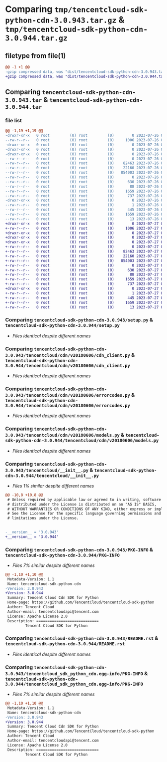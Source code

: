 # Comparing `tmp/tencentcloud-sdk-python-cdn-3.0.943.tar.gz` & `tmp/tencentcloud-sdk-python-cdn-3.0.944.tar.gz`

## filetype from file(1)

```diff
@@ -1 +1 @@
-gzip compressed data, was "dist/tencentcloud-sdk-python-cdn-3.0.943.tar", last modified: Wed Jul 26 00:32:58 2023, max compression
+gzip compressed data, was "dist/tencentcloud-sdk-python-cdn-3.0.944.tar", last modified: Thu Jul 27 02:11:02 2023, max compression
```

## Comparing `tencentcloud-sdk-python-cdn-3.0.943.tar` & `tencentcloud-sdk-python-cdn-3.0.944.tar`

### file list

```diff
@@ -1,19 +1,19 @@
-drwxr-xr-x   0 root         (0) root         (0)        0 2023-07-26 00:32:58.000000 tencentcloud-sdk-python-cdn-3.0.943/
--rw-r--r--   0 root         (0) root         (0)     1006 2023-07-26 00:32:58.000000 tencentcloud-sdk-python-cdn-3.0.943/setup.py
-drwxr-xr-x   0 root         (0) root         (0)        0 2023-07-26 00:32:58.000000 tencentcloud-sdk-python-cdn-3.0.943/tencentcloud/
-drwxr-xr-x   0 root         (0) root         (0)        0 2023-07-26 00:32:58.000000 tencentcloud-sdk-python-cdn-3.0.943/tencentcloud/cdn/
-drwxr-xr-x   0 root         (0) root         (0)        0 2023-07-26 00:32:58.000000 tencentcloud-sdk-python-cdn-3.0.943/tencentcloud/cdn/v20180606/
--rw-r--r--   0 root         (0) root         (0)        0 2023-07-26 00:32:58.000000 tencentcloud-sdk-python-cdn-3.0.943/tencentcloud/cdn/v20180606/__init__.py
--rw-r--r--   0 root         (0) root         (0)    82463 2023-07-26 00:32:58.000000 tencentcloud-sdk-python-cdn-3.0.943/tencentcloud/cdn/v20180606/cdn_client.py
--rw-r--r--   0 root         (0) root         (0)    22160 2023-07-26 00:32:58.000000 tencentcloud-sdk-python-cdn-3.0.943/tencentcloud/cdn/v20180606/errorcodes.py
--rw-r--r--   0 root         (0) root         (0)   854003 2023-07-26 00:32:58.000000 tencentcloud-sdk-python-cdn-3.0.943/tencentcloud/cdn/v20180606/models.py
--rw-r--r--   0 root         (0) root         (0)        0 2023-07-26 00:32:58.000000 tencentcloud-sdk-python-cdn-3.0.943/tencentcloud/cdn/__init__.py
--rw-r--r--   0 root         (0) root         (0)      630 2023-07-26 00:32:58.000000 tencentcloud-sdk-python-cdn-3.0.943/tencentcloud/__init__.py
--rw-r--r--   0 root         (0) root         (0)       88 2023-07-26 00:32:58.000000 tencentcloud-sdk-python-cdn-3.0.943/setup.cfg
--rw-r--r--   0 root         (0) root         (0)     1659 2023-07-26 00:32:58.000000 tencentcloud-sdk-python-cdn-3.0.943/PKG-INFO
--rw-r--r--   0 root         (0) root         (0)      737 2023-07-26 00:32:58.000000 tencentcloud-sdk-python-cdn-3.0.943/README.rst
-drwxr-xr-x   0 root         (0) root         (0)        0 2023-07-26 00:32:58.000000 tencentcloud-sdk-python-cdn-3.0.943/tencentcloud_sdk_python_cdn.egg-info/
--rw-r--r--   0 root         (0) root         (0)        1 2023-07-26 00:32:58.000000 tencentcloud-sdk-python-cdn-3.0.943/tencentcloud_sdk_python_cdn.egg-info/dependency_links.txt
--rw-r--r--   0 root         (0) root         (0)      445 2023-07-26 00:32:58.000000 tencentcloud-sdk-python-cdn-3.0.943/tencentcloud_sdk_python_cdn.egg-info/SOURCES.txt
--rw-r--r--   0 root         (0) root         (0)     1659 2023-07-26 00:32:58.000000 tencentcloud-sdk-python-cdn-3.0.943/tencentcloud_sdk_python_cdn.egg-info/PKG-INFO
--rw-r--r--   0 root         (0) root         (0)       13 2023-07-26 00:32:58.000000 tencentcloud-sdk-python-cdn-3.0.943/tencentcloud_sdk_python_cdn.egg-info/top_level.txt
+drwxr-xr-x   0 root         (0) root         (0)        0 2023-07-27 02:11:02.000000 tencentcloud-sdk-python-cdn-3.0.944/
+-rw-r--r--   0 root         (0) root         (0)     1006 2023-07-27 02:11:02.000000 tencentcloud-sdk-python-cdn-3.0.944/setup.py
+drwxr-xr-x   0 root         (0) root         (0)        0 2023-07-27 02:11:02.000000 tencentcloud-sdk-python-cdn-3.0.944/tencentcloud/
+drwxr-xr-x   0 root         (0) root         (0)        0 2023-07-27 02:11:02.000000 tencentcloud-sdk-python-cdn-3.0.944/tencentcloud/cdn/
+drwxr-xr-x   0 root         (0) root         (0)        0 2023-07-27 02:11:02.000000 tencentcloud-sdk-python-cdn-3.0.944/tencentcloud/cdn/v20180606/
+-rw-r--r--   0 root         (0) root         (0)        0 2023-07-27 02:11:02.000000 tencentcloud-sdk-python-cdn-3.0.944/tencentcloud/cdn/v20180606/__init__.py
+-rw-r--r--   0 root         (0) root         (0)    82463 2023-07-27 02:11:02.000000 tencentcloud-sdk-python-cdn-3.0.944/tencentcloud/cdn/v20180606/cdn_client.py
+-rw-r--r--   0 root         (0) root         (0)    22160 2023-07-27 02:11:02.000000 tencentcloud-sdk-python-cdn-3.0.944/tencentcloud/cdn/v20180606/errorcodes.py
+-rw-r--r--   0 root         (0) root         (0)   854003 2023-07-27 02:11:02.000000 tencentcloud-sdk-python-cdn-3.0.944/tencentcloud/cdn/v20180606/models.py
+-rw-r--r--   0 root         (0) root         (0)        0 2023-07-27 02:11:02.000000 tencentcloud-sdk-python-cdn-3.0.944/tencentcloud/cdn/__init__.py
+-rw-r--r--   0 root         (0) root         (0)      630 2023-07-27 02:11:02.000000 tencentcloud-sdk-python-cdn-3.0.944/tencentcloud/__init__.py
+-rw-r--r--   0 root         (0) root         (0)       88 2023-07-27 02:11:02.000000 tencentcloud-sdk-python-cdn-3.0.944/setup.cfg
+-rw-r--r--   0 root         (0) root         (0)     1659 2023-07-27 02:11:02.000000 tencentcloud-sdk-python-cdn-3.0.944/PKG-INFO
+-rw-r--r--   0 root         (0) root         (0)      737 2023-07-27 02:11:02.000000 tencentcloud-sdk-python-cdn-3.0.944/README.rst
+drwxr-xr-x   0 root         (0) root         (0)        0 2023-07-27 02:11:02.000000 tencentcloud-sdk-python-cdn-3.0.944/tencentcloud_sdk_python_cdn.egg-info/
+-rw-r--r--   0 root         (0) root         (0)        1 2023-07-27 02:11:02.000000 tencentcloud-sdk-python-cdn-3.0.944/tencentcloud_sdk_python_cdn.egg-info/dependency_links.txt
+-rw-r--r--   0 root         (0) root         (0)      445 2023-07-27 02:11:02.000000 tencentcloud-sdk-python-cdn-3.0.944/tencentcloud_sdk_python_cdn.egg-info/SOURCES.txt
+-rw-r--r--   0 root         (0) root         (0)     1659 2023-07-27 02:11:02.000000 tencentcloud-sdk-python-cdn-3.0.944/tencentcloud_sdk_python_cdn.egg-info/PKG-INFO
+-rw-r--r--   0 root         (0) root         (0)       13 2023-07-27 02:11:02.000000 tencentcloud-sdk-python-cdn-3.0.944/tencentcloud_sdk_python_cdn.egg-info/top_level.txt
```

### Comparing `tencentcloud-sdk-python-cdn-3.0.943/setup.py` & `tencentcloud-sdk-python-cdn-3.0.944/setup.py`

 * *Files identical despite different names*

### Comparing `tencentcloud-sdk-python-cdn-3.0.943/tencentcloud/cdn/v20180606/cdn_client.py` & `tencentcloud-sdk-python-cdn-3.0.944/tencentcloud/cdn/v20180606/cdn_client.py`

 * *Files identical despite different names*

### Comparing `tencentcloud-sdk-python-cdn-3.0.943/tencentcloud/cdn/v20180606/errorcodes.py` & `tencentcloud-sdk-python-cdn-3.0.944/tencentcloud/cdn/v20180606/errorcodes.py`

 * *Files identical despite different names*

### Comparing `tencentcloud-sdk-python-cdn-3.0.943/tencentcloud/cdn/v20180606/models.py` & `tencentcloud-sdk-python-cdn-3.0.944/tencentcloud/cdn/v20180606/models.py`

 * *Files identical despite different names*

### Comparing `tencentcloud-sdk-python-cdn-3.0.943/tencentcloud/__init__.py` & `tencentcloud-sdk-python-cdn-3.0.944/tencentcloud/__init__.py`

 * *Files 1% similar despite different names*

```diff
@@ -10,8 +10,8 @@
 # Unless required by applicable law or agreed to in writing, software
 # distributed under the License is distributed on an "AS IS" BASIS,
 # WITHOUT WARRANTIES OR CONDITIONS OF ANY KIND, either express or implied.
 # See the License for the specific language governing permissions and
 # limitations under the License.
 
 
-__version__ = '3.0.943'
+__version__ = '3.0.944'
```

### Comparing `tencentcloud-sdk-python-cdn-3.0.943/PKG-INFO` & `tencentcloud-sdk-python-cdn-3.0.944/PKG-INFO`

 * *Files 7% similar despite different names*

```diff
@@ -1,10 +1,10 @@
 Metadata-Version: 1.1
 Name: tencentcloud-sdk-python-cdn
-Version: 3.0.943
+Version: 3.0.944
 Summary: Tencent Cloud Cdn SDK for Python
 Home-page: https://github.com/TencentCloud/tencentcloud-sdk-python
 Author: Tencent Cloud
 Author-email: tencentcloudapi@tencent.com
 License: Apache License 2.0
 Description: ============================
         Tencent Cloud SDK for Python
```

### Comparing `tencentcloud-sdk-python-cdn-3.0.943/README.rst` & `tencentcloud-sdk-python-cdn-3.0.944/README.rst`

 * *Files identical despite different names*

### Comparing `tencentcloud-sdk-python-cdn-3.0.943/tencentcloud_sdk_python_cdn.egg-info/PKG-INFO` & `tencentcloud-sdk-python-cdn-3.0.944/tencentcloud_sdk_python_cdn.egg-info/PKG-INFO`

 * *Files 7% similar despite different names*

```diff
@@ -1,10 +1,10 @@
 Metadata-Version: 1.1
 Name: tencentcloud-sdk-python-cdn
-Version: 3.0.943
+Version: 3.0.944
 Summary: Tencent Cloud Cdn SDK for Python
 Home-page: https://github.com/TencentCloud/tencentcloud-sdk-python
 Author: Tencent Cloud
 Author-email: tencentcloudapi@tencent.com
 License: Apache License 2.0
 Description: ============================
         Tencent Cloud SDK for Python
```

